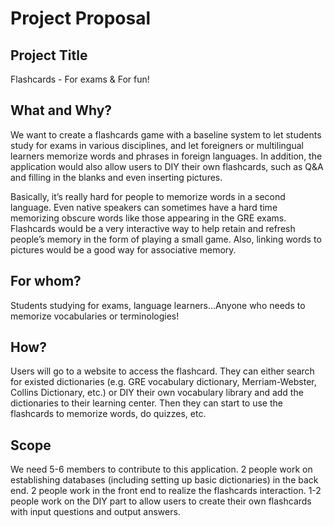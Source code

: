 # Project Proposal

## Project Title
Flashcards - For exams & For fun!

## What and Why?

We want to create a flashcards game with a baseline system to let students study for exams in various disciplines, and let foreigners or multilingual learners memorize words and phrases in foreign languages. In addition, the application would also allow users to DIY their own flashcards, such as Q&A and filling in the blanks and even inserting pictures.

Basically, it’s really hard for people to memorize words in a second language. Even native speakers can sometimes have a hard time memorizing obscure words like those appearing in the GRE exams. Flashcards would be a very interactive way to help retain and refresh people’s memory in the form of playing a small game. Also, linking words to pictures would be a good way for associative memory.

## For whom?
Students studying for exams, language learners…Anyone who needs to memorize vocabularies or terminologies!

## How?
Users will go to a website to access the flashcard. They can either search for existed dictionaries (e.g. GRE vocabulary dictionary, Merriam-Webster, Collins Dictionary, etc.) or DIY their own vocabulary library and add the dictionaries to their learning center. Then they can start to use the flashcards to memorize words, do quizzes, etc.

## Scope
We need 5-6 members to contribute to this application.
2 people work on establishing databases (including setting up basic dictionaries) in the back end.
2 people work in the front end to realize the flashcards interaction.
1-2 people work on the DIY part to allow users to create their own flashcards with input questions and output answers.